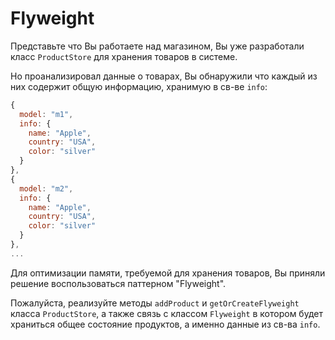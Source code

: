 # Flyweight

Представьте что Вы работаете над магазином, Вы уже разработали класс
`ProductStore` для хранения товаров в системе.

Но проанализировал данные о товарах, Вы обнаружили что каждый из них
содержит общую информацию, хранимую в св-ве `info`:

```js
{
  model: "m1",
  info: {
    name: "Apple",
    country: "USA",
    color: "silver"
  }
},
{
  model: "m2",
  info: {
    name: "Apple",
    country: "USA",
    color: "silver"
  }
},
...
```

Для оптимизации памяти, требуемой для хранения товаров, Вы приняли решение
воспользоваться паттерном "Flyweight".

Пожалуйста, реализуйте методы `addProduct` и `getOrCreateFlyweight` класса
`ProductStore`, а также связь с классом `Flyweight` в котором будет
храниться общее состояние продуктов, а именно данные из св-ва `info`.
